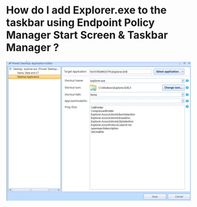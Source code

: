 # How do I add Explorer.exe to the taskbar using Endpoint Policy Manager Start Screen & Taskbar Manager ?

![731_1_sss](../../../../static/img/product_docs/policypak/policypak/startscreentaskbar/731_1_sss.webp)
